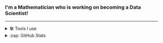 ### I'm a Mathematician who is working on becoming a Data Scientist!

<!--
**hbenedek/hbenedek** is a ✨ _special_ ✨ repository because its `README.md` (this file) appears on your GitHub profile.

Here are some ideas to get you started:

- 🔭 I’m currently working on ...
- 🌱 I’m currently learning ...
- 👯 I’m looking to collaborate on ...
- 🤔 I’m looking for help with ...
- 💬 Ask me about ...
- 📫 How to reach me: ...
- 😄 Pronouns: ...
- ⚡ Fun fact: ...
-->

---
<details>
  <summary>🛠️ Tools I use</summary>
<ul>
<li>Python</li>
<li>VS Code</li>
<li>Git</li>
<li>Scala</li>
<li>C++</li>
</ul>
</details>
  
<details>
  <summary>:zap: GitHub Stats</summary>
 
![hbenedek GitHub stats](https://github-readme-stats.vercel.app/api?username=hbenedek&show_icons=true&theme=dark)
![Top Langs](https://github-readme-stats.vercel.app/api/top-langs/?username=hbenedek&layout=compact&theme=dark&hide=jupyter%20notebook,matlab,r,tex)
</details>

